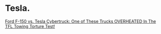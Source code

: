 # Tesla.
[Ford F-150 vs. Tesla Cybertruck: One of These Trucks OVERHEATED In The TFL Towing Torture Test!](https://youtu.be/J8hZ5bwgd9A)
